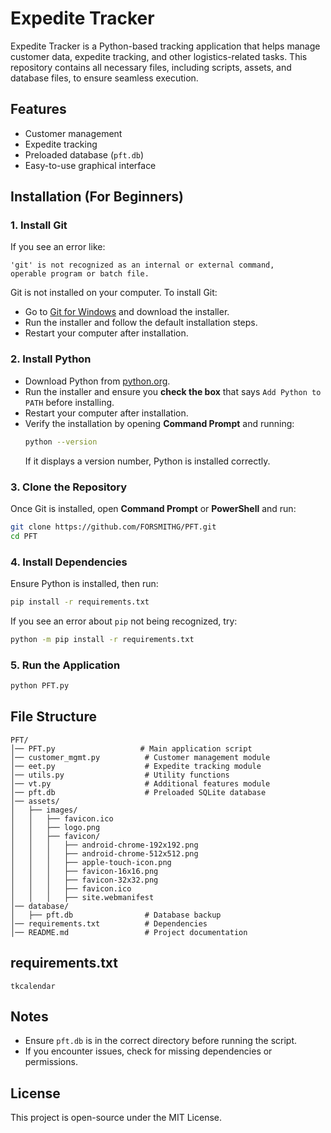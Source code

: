 # Expedite Tracker

Expedite Tracker is a Python-based tracking application that helps manage customer data, expedite tracking, and other logistics-related tasks. This repository contains all necessary files, including scripts, assets, and database files, to ensure seamless execution.

## Features
- Customer management
- Expedite tracking
- Preloaded database (`pft.db`)
- Easy-to-use graphical interface

## Installation (For Beginners)

### 1. Install Git
If you see an error like:
```
'git' is not recognized as an internal or external command,
operable program or batch file.
```
Git is not installed on your computer. To install Git:
- Go to [Git for Windows](https://git-scm.com/download/win) and download the installer.
- Run the installer and follow the default installation steps.
- Restart your computer after installation.

### 2. Install Python
- Download Python from [python.org](https://www.python.org/downloads/).
- Run the installer and ensure you **check the box** that says `Add Python to PATH` before installing.
- Restart your computer after installation.
- Verify the installation by opening **Command Prompt** and running:
  ```sh
  python --version
  ```
  If it displays a version number, Python is installed correctly.

### 3. Clone the Repository
Once Git is installed, open **Command Prompt** or **PowerShell** and run:
```sh
git clone https://github.com/FORSMITHG/PFT.git
cd PFT
```

### 4. Install Dependencies
Ensure Python is installed, then run:
```sh
pip install -r requirements.txt
```
If you see an error about `pip` not being recognized, try:
```sh
python -m pip install -r requirements.txt
```

### 5. Run the Application
```sh
python PFT.py
```

## File Structure
```
PFT/
│── PFT.py                   # Main application script
│── customer_mgmt.py          # Customer management module
│── eet.py                    # Expedite tracking module
│── utils.py                  # Utility functions
│── vt.py                     # Additional features module
│── pft.db                    # Preloaded SQLite database
│── assets/
│   ├── images/
│   │   ├── favicon.ico
│   │   ├── logo.png
│   │   ├── favicon/
│   │   │   ├── android-chrome-192x192.png
│   │   │   ├── android-chrome-512x512.png
│   │   │   ├── apple-touch-icon.png
│   │   │   ├── favicon-16x16.png
│   │   │   ├── favicon-32x32.png
│   │   │   ├── favicon.ico
│   │   │   ├── site.webmanifest
│── database/
│   ├── pft.db                # Database backup
│── requirements.txt          # Dependencies
│── README.md                 # Project documentation
```

## requirements.txt
```
tkcalendar
```

## Notes
- Ensure `pft.db` is in the correct directory before running the script.
- If you encounter issues, check for missing dependencies or permissions.

## License
This project is open-source under the MIT License.